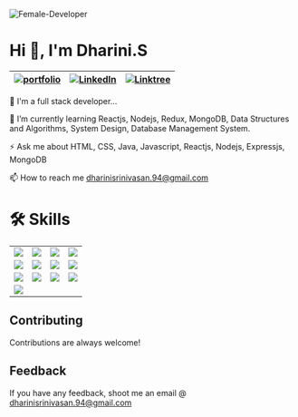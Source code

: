 
![Female-Developer](https://github.com/Dharini-MernStack/Dharini-MernStack/assets/76996610/9cf65808-93b5-4a16-afdd-caadea9c334d)


# **Hi 👋, I'm Dharini.S**


| [![portfolio](https://img.shields.io/badge/my_portfolio-000?style=for-the-badge&logo=ko-fi&logoColor=white)](https://dharini-portfolio.onrender.com/) | [![LinkedIn](https://img.shields.io/badge/LinkedIn-0077B5?style=for-the-badge&logo=linkedin&logoColor=white)](https://www.linkedin.com/in/dharini-srinivasaan/) | [![Linktree](https://img.shields.io/badge/linktree-39E09B?style=for-the-badge&logo=linktree&logoColor=white)](https://linktr.ee/dharini.94) |
| --- | --- | --- |


🚀 I'm a full stack developer...

🌱 I’m currently learning Reactjs, Nodejs, Redux, MongoDB, Data Structures and Algorithms, System Design, Database Management System.

⚡ Ask me about HTML, CSS, Java, Javascript, Reactjs, Nodejs, Expressjs, MongoDB

📫 How to reach me dharinisrinivasan.94@gmail.com

# **🛠 Skills**

| | | | |
| --- | --- | --- | --- |
| ![](https://img.shields.io/badge/HTML5-E34F26?style=for-the-badge&logo=html5&logoColor=white) | ![](https://img.shields.io/badge/CSS3-1572B6?style=for-the-badge&logo=css3&logoColor=white) | ![](https://img.shields.io/badge/JavaScript-F7DF1E?style=for-the-badge&logo=javascript&logoColor=black) | ![](https://img.shields.io/badge/Node.js-43853D?style=for-the-badge&logo=node.js&logoColor=white) |
| ![](https://img.shields.io/badge/Express.js-404D59?style=for-the-badge) | ![](https://img.shields.io/badge/React-20232A?style=for-the-badge&logo=react&logoColor=61DAFB) | ![](https://img.shields.io/badge/Tailwind_CSS-38B2AC?style=for-the-badge&logo=tailwind-css&logoColor=white) | ![](https://img.shields.io/badge/Bootstrap-563D7C?style=for-the-badge&logo=bootstrap&logoColor=white) |
| ![](https://img.shields.io/badge/Redux-593D88?style=for-the-badge&logo=redux&logoColor=white) | ![](https://img.shields.io/badge/React_Router-CA4245?style=for-the-badge&logo=react-router&logoColor=white) | ![](https://img.shields.io/badge/MongoDB-4EA94B?style=for-the-badge&logo=mongodb&logoColor=white) | ![](https://img.shields.io/badge/Netlify-00C7B7?style=for-the-badge&logo=netlify&logoColor=white) |
| ![](https://img.shields.io/badge/json%20web%20tokens-323330?style=for-the-badge&logo=json-web-tokens&logoColor=pink) | | | |




## **Contributing**

Contributions are always welcome!



## **Feedback**

If you have any feedback, shoot me an email @ dharinisrinivasan.94@gmail.com

                      
